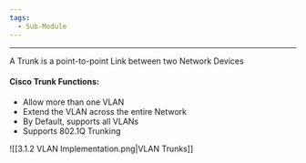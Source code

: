 ```yaml
---
tags:
  - Sub-Module
---
```


---
A Trunk is a point-to-point Link between two Network Devices
#### Cisco Trunk Functions:
- Allow more than one VLAN
- Extend the VLAN across the entire Network
- By Default, supports all VLANs
- Supports 802.1Q Trunking

![[3.1.2 VLAN Implementation.png|VLAN Trunks]]